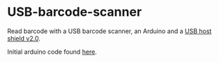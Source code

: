 # USB-barcode-scanner

Read barcode with a USB barcode scanner, an Arduino and a [USB host shield v2.0](https://github.com/felis/USB_Host_Shield_2.0).

Initial arduino code found [here](https://github.com/DirgaBrajamusti/Arduino-USB-Barcode-Scanner/blob/master/Barcode%20Scan%20only.ino). 

